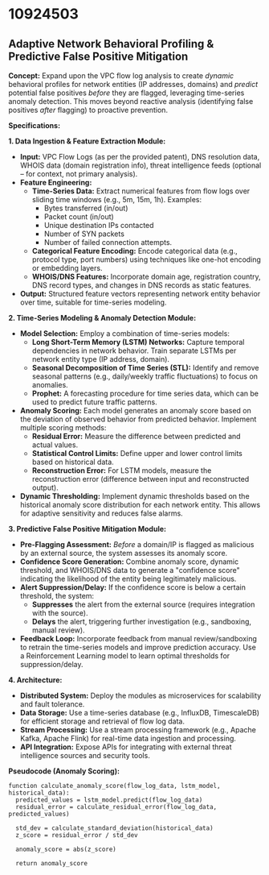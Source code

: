 # 10924503

## Adaptive Network Behavioral Profiling & Predictive False Positive Mitigation

**Concept:** Expand upon the VPC flow log analysis to create *dynamic* behavioral profiles for network entities (IP addresses, domains) and *predict* potential false positives *before* they are flagged, leveraging time-series anomaly detection. This moves beyond reactive analysis (identifying false positives *after* flagging) to proactive prevention.

**Specifications:**

**1. Data Ingestion & Feature Extraction Module:**

*   **Input:** VPC Flow Logs (as per the provided patent), DNS resolution data, WHOIS data (domain registration info), threat intelligence feeds (optional – for context, not primary analysis).
*   **Feature Engineering:**
    *   **Time-Series Data:** Extract numerical features from flow logs over sliding time windows (e.g., 5m, 15m, 1h). Examples:
        *   Bytes transferred (in/out)
        *   Packet count (in/out)
        *   Unique destination IPs contacted
        *   Number of SYN packets
        *   Number of failed connection attempts.
    *   **Categorical Feature Encoding:**  Encode categorical data (e.g., protocol type, port numbers) using techniques like one-hot encoding or embedding layers.
    *   **WHOIS/DNS Features:** Incorporate domain age, registration country, DNS record types, and changes in DNS records as static features.
*   **Output:**  Structured feature vectors representing network entity behavior over time, suitable for time-series modeling.

**2. Time-Series Modeling & Anomaly Detection Module:**

*   **Model Selection:** Employ a combination of time-series models:
    *   **Long Short-Term Memory (LSTM) Networks:** Capture temporal dependencies in network behavior.  Train separate LSTMs per network entity type (IP address, domain).
    *   **Seasonal Decomposition of Time Series (STL):**  Identify and remove seasonal patterns (e.g., daily/weekly traffic fluctuations) to focus on anomalies.
    *   **Prophet:** A forecasting procedure for time series data, which can be used to predict future traffic patterns.
*   **Anomaly Scoring:** Each model generates an anomaly score based on the deviation of observed behavior from predicted behavior. Implement multiple scoring methods:
    *   **Residual Error:**  Measure the difference between predicted and actual values.
    *   **Statistical Control Limits:** Define upper and lower control limits based on historical data.
    *   **Reconstruction Error:** For LSTM models, measure the reconstruction error (difference between input and reconstructed output).
*   **Dynamic Thresholding:** Implement dynamic thresholds based on the historical anomaly score distribution for each network entity. This allows for adaptive sensitivity and reduces false alarms.

**3. Predictive False Positive Mitigation Module:**

*   **Pre-Flagging Assessment:** *Before* a domain/IP is flagged as malicious by an external source, the system assesses its anomaly score.
*   **Confidence Score Generation:** Combine anomaly score, dynamic threshold, and WHOIS/DNS data to generate a "confidence score" indicating the likelihood of the entity being legitimately malicious.
*   **Alert Suppression/Delay:**  If the confidence score is below a certain threshold, the system:
    *   **Suppresses** the alert from the external source (requires integration with the source).
    *   **Delays** the alert, triggering further investigation (e.g., sandboxing, manual review).
*   **Feedback Loop:** Incorporate feedback from manual review/sandboxing to retrain the time-series models and improve prediction accuracy.  Use a Reinforcement Learning model to learn optimal thresholds for suppression/delay.

**4. Architecture:**

*   **Distributed System:** Deploy the modules as microservices for scalability and fault tolerance.
*   **Data Storage:** Use a time-series database (e.g., InfluxDB, TimescaleDB) for efficient storage and retrieval of flow log data.
*   **Stream Processing:** Use a stream processing framework (e.g., Apache Kafka, Apache Flink) for real-time data ingestion and processing.
*   **API Integration:** Expose APIs for integrating with external threat intelligence sources and security tools.

**Pseudocode (Anomaly Scoring):**

```
function calculate_anomaly_score(flow_log_data, lstm_model, historical_data):
  predicted_values = lstm_model.predict(flow_log_data)
  residual_error = calculate_residual_error(flow_log_data, predicted_values)

  std_dev = calculate_standard_deviation(historical_data)
  z_score = residual_error / std_dev

  anomaly_score = abs(z_score)

  return anomaly_score
```